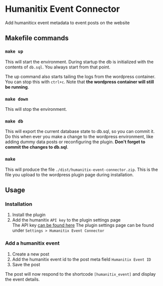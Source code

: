 # Humanitix Event Connector

Add humaniticx event metadata to event posts on the website

## Makefile commands

### `make up`

This will start the environment. During startup the db is initialized with the contents of `db.sql`. You always start from that point.

The up command also starts tailing the logs from the wordpress container. You can stop this with `ctrl+c`. Note that **the wordpress container will still be running**.

### `make down`

This will stop the environment.

### `make db`

This will export the current database state to db.sql, so you can commit it. Do this when ever you make a change to the wordpress environment, like adding dummy data posts or reconfiguring the plugin. **Don't forget to commit the changes to db.sql**.

### `make`

This will produce the file `./dist/humanitix-event-connector.zip`. This is the file you upload to the wordpress plugin page during installation.

## Usage

### Installation

1. Install the plugin
2. Add the humanitix `API key` to the plugin settings page  
   The API key [can be found here](https://console.humanitix.com/console/account/advanced/api-key)
   The plugin settings page can be found under `Settings > Humanitix Event Connector`

### Add a humanitix event

1. Create a new post
2. Add the humanitix event id to the post meta field `Humanitix Event ID`
3. Save the post

The post will now respond to the shortcode `[humanitix_event]` and display the event details.
